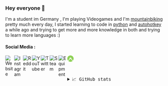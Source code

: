 ### Hey everyone 👋

I'm a student im Germany , I'm playing Videogames and I'm [mountainbiking] pretty much every day, I started learning to code in [python] and [autohotkey] a while ago and trying to get more and more knowledge in both and trying to learn more languages :)

#### Social Media :

[<img align="left" alt="Website"   width="28px" src="https://github.com/MaxiAmZocken/resource/blob/main/icons8-website-96.png" />][website]
[<img align="left" alt="Instagram" width="28px" src="https://github.com/MaxiAmZocken/resource/blob/main/icons8-instagram-96.png" />][instagram]
[<img align="left" alt="Reddit"    width="28px" src="https://github.com/MaxiAmZocken/resource/blob/main/icons8-reddit-96.png" />][reddit]
[<img align="left" alt="YouTube"   width="28px" src="https://github.com/MaxiAmZocken/resource/blob/main/icons8-youtube-96.png" />][youtube]
[<img align="left" alt="Twitter"   width="28px" src="https://github.com/MaxiAmZocken/resource/blob/main/icons8-twitter-96.png" />][twitter]
[<img align="left" alt="Steam"     width="28px" src="https://github.com/MaxiAmZocken/resource/blob/main/icons8-steam-96.png"/>][Steam]
[<img align="left" alt="Equipment" width="28px" src="https://github.com/MaxiAmZocken/resource/blob/main/icons8-mouse-96.png"/>][Equipment]
[<img align="left" alt="Komoot"    width="20px" src="https://github.com/Blackinso/icons/blob/main/komoot-100.png" />][komoot] 
<br/>
<br/>
<br/>

<details>
     <summary> <samp>📈 GitHub stats</samp></summary>
<br/>

![Github Stats](https://github-readme-stats.vercel.app/api?username=maxiamzocken&count_private=true&show_icons=true)

[python]: https://www.python.org/
[autohotkey]: https://www.autohotkey.com/
[mountainbiking]: https://www.giant-bicycles.com/de/trance-x-3
[website]: https://maxiamzocken.github.io
[twitter]: https://twitter.com/Maxi_am_zocken
[youtube]: https://www.youtube.com/channel/UCKXu4_UtUGvSTRf_FZBMjpQ
[reddit]: https://reddit.com/user/Maxi_am_zocken
[instagram]: https://instagram.com/Maxi_am_zocken
[equipment]: https://maxiamzocken.github.io/tech
[discord]: https://discord.gg/eumk4MC
[steam]: https://steamcommunity.com/id/Void_Maxiii/
[minecraft]: https://laby.net/@Maxi_am_zocken
[komoot]: https://www.komoot.de/user/2095673550135
